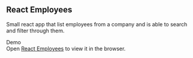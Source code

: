 ## React Employees
Small react app that list employees from a company and is able to search and filter through them.

Demo<br />
Open [React Employees](https://react-employees.netlify.com/) to view it in the browser.
